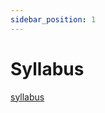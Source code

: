 ```yaml
---
sidebar_position: 1
---
```


# Syllabus

[syllabus](https://user-images.githubusercontent.com/66414385/203096168-4dd4f1c8-8b5f-4b40-a340-2d24626a0a13.png)
